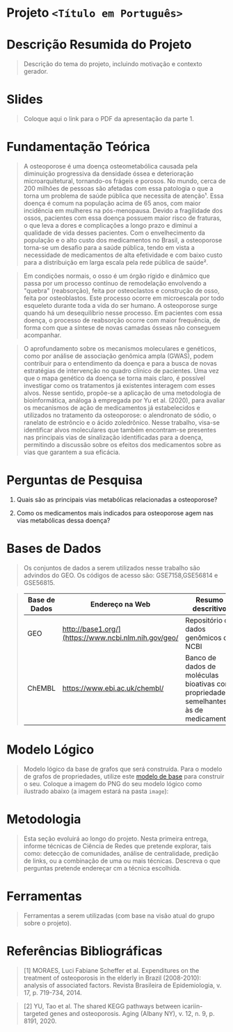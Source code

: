 # Projeto `<Título em Português>`

# Descrição Resumida do Projeto

> Descrição do tema do projeto, incluindo motivação e contexto gerador.

# Slides

> Coloque aqui o link para o PDF da apresentação da parte 1.

# Fundamentação Teórica

> A osteoporose é uma doença osteometabólica causada pela diminuição progressiva da densidade óssea e deterioração microarquitetural, tornando-os frágeis e porosos. No mundo, cerca de 200 milhões de pessoas são afetadas com essa patologia o que a torna um problema de saúde pública que necessita de atenção¹. Essa doença é comum na população acima de 65 anos, com maior incidência em mulheres na pós-menopausa. Devido a fragilidade dos ossos, pacientes com essa doença possuem maior risco de fraturas, o que leva a dores e complicações a longo prazo e diminui a qualidade de vida desses pacientes. Com o envelhecimento da população e o alto custo dos medicamentos no Brasil, a osteoporose torna-se um desafio para a saúde pública, tendo em vista a necessidade de medicamentos de alta efetividade e com baixo custo para a distribuição em larga escala pela rede pública de saúde².

>Em condições normais, o osso é um órgão rígido e dinâmico que passa por um processo contínuo de remodelação envolvendo a "quebra" (reabsorção), feita por osteoclastos e construção de osso, feita por osteoblastos. Este processo ocorre em microescala por todo esqueleto durante toda a vida do ser humano. A osteoporose surge quando há um desequilíbrio nesse processo. Em pacientes com essa doença, o processo de reabsorção ocorre com maior frequência, de forma com que a síntese de novas camadas ósseas não conseguem acompanhar.

> O aprofundamento sobre os mecanismos moleculares e genéticos, como por análise de associação genômica ampla (GWAS), podem contribuir para o entendimento da doença e para a busca de novas estratégias de intervenção no quadro clínico de pacientes. Uma vez que o mapa genético da doença se torna mais claro, é possível investigar como os tratamentos já existentes interagem com esses alvos. Nesse sentido, propõe-se a aplicação de uma metodologia de bioinformática, análoga à empregada por Yu et al. (2020), para avaliar os mecanismos de ação de medicamentos já estabelecidos e utilizados no tratamento da osteoporose: o alendronato de sódio, o ranelato de estrôncio e o ácido zoledrônico. Nesse trabalho, visa-se identificar alvos moleculares que também encontram-se presentes nas principais vias de sinalização identificadas para a doença, permitindo a discussão sobre os efeitos dos medicamentos sobre as vias que garantem a sua eficácia. 

# Perguntas de Pesquisa

1. Quais são as principais vias metabólicas relacionadas a osteoporose? 
 
2. Como os medicamentos mais indicados para osteoporose agem nas vias metabólicas dessa doença?

# Bases de Dados

> Os conjuntos de dados a serem utilizados nesse trabalho são advindos do GEO. Os códigos de acesso são: GSE7158,GSE56814 e GSE56815.

> Base de Dados | Endereço na Web | Resumo descritivo
> ----- | ----- | -----
> GEO | http://base1.org/](https://www.ncbi.nlm.nih.gov/geo/ | Repositório de dados genômicos do NCBI
> ChEMBL | https://www.ebi.ac.uk/chembl/ | Banco de dados de moléculas bioativas com propriedades semelhantes às de medicamentos

# Modelo Lógico

> Modelo lógico da base de grafos que será construída. Para o modelo de grafos de propriedades, utilize este
> [modelo de base](https://docs.google.com/presentation/d/10RN7bDKUka_Ro2_41WyEE76Wxm4AioiJOrsh6BRY3Kk/edit?usp=sharing) para construir o seu.
> Coloque a imagem do PNG do seu modelo lógico como ilustrado abaixo (a imagem estará na pasta `image`):
>

# Metodologia
> Esta seção evoluirá ao longo do projeto. Nesta primeira entrega, informe técnicas de Ciência de Redes que pretende explorar,
> tais como: detecção de comunidades, análise de centralidade, predição de links, ou a combinação de uma ou mais técnicas. Descreva o que perguntas pretende endereçar cm a técnica escolhida.

# Ferramentas

> Ferramentas a serem utilizadas (com base na visão atual do grupo sobre o projeto).

# Referências Bibliográficas

> [1] MORAES, Luci Fabiane Scheffer et al. Expenditures on the treatment of osteoporosis in the elderly in Brazil (2008-2010): analysis of associated factors. Revista Brasileira de Epidemiologia, v. 17, p. 719-734, 2014.

> [2] YU, Tao et al. The shared KEGG pathways between icariin-targeted genes and osteoporosis. Aging (Albany NY), v. 12, n. 9, p. 8191, 2020.
